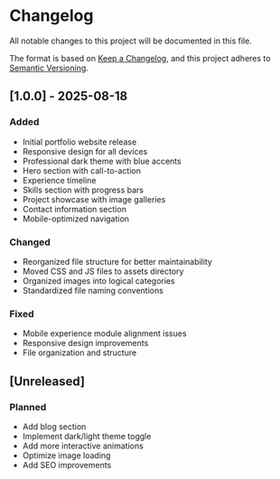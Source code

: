 # Changelog

All notable changes to this project will be documented in this file.

The format is based on [Keep a Changelog](https://keepachangelog.com/en/1.0.0/),
and this project adheres to [Semantic Versioning](https://semver.org/spec/v2.0.0.html).

## [1.0.0] - 2025-08-18

### Added
- Initial portfolio website release
- Responsive design for all devices
- Professional dark theme with blue accents
- Hero section with call-to-action
- Experience timeline
- Skills section with progress bars
- Project showcase with image galleries
- Contact information section
- Mobile-optimized navigation

### Changed
- Reorganized file structure for better maintainability
- Moved CSS and JS files to assets directory
- Organized images into logical categories
- Standardized file naming conventions

### Fixed
- Mobile experience module alignment issues
- Responsive design improvements
- File organization and structure

## [Unreleased]

### Planned
- Add blog section
- Implement dark/light theme toggle
- Add more interactive animations
- Optimize image loading
- Add SEO improvements
